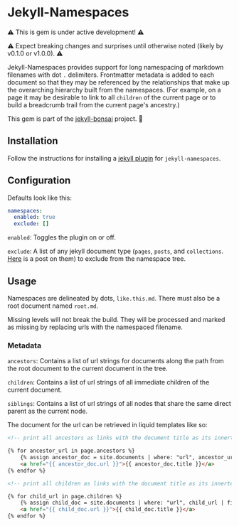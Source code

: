 # Jekyll-Namespaces

⚠️ This is gem is under active development! ⚠️

⚠️ Expect breaking changes and surprises until otherwise noted (likely by v0.1.0 or v1.0.0). ⚠️

Jekyll-Namespaces provides support for long namespacing of markdown filenames with dot `.` delimiters. Frontmatter metadata is added to each document so that they may be referenced by the relationships that make up the overarching hierarchy built from the namespaces. (For example, on a page it may be desirable to link to all `children` of the current page or to build a breadcrumb trail from the current page's ancestry.)

This gem is part of the [jekyll-bonsai](https://manunamz.github.io/jekyll-bonsai/) project. 🎋

## Installation

Follow the instructions for installing a [jekyll plugin](https://jekyllrb.com/docs/plugins/installation/) for `jekyll-namespaces`.

## Configuration

Defaults look like this:

```yaml
namespaces:
  enabled: true
  exclude: []
```

`enabled`: Toggles the plugin on or off.

`exclude`: A list of any jekyll document type (`pages`, `posts`, and `collections`. [Here](https://ben.balter.com/2015/02/20/jekyll-collections/) is a post on them) to exclude from the namespace tree.

## Usage

Namespaces are delineated by dots, `like.this.md`. There must also be a root document named `root.md`.

Missing levels will not break the build. They will be processed and marked as missing by replacing urls with the namespaced filename.

### Metadata

`ancestors`: Contains a list of url strings for documents along the path from the root document to the current document in the tree.

`children`: Contains a list of url strings of all immediate children of the current document.

`siblings`: Contains a list of url strings of all nodes that share the same direct parent as the current node.

The document for the url can be retrieved in liquid templates like so:

```html
<!-- print all ancestors as links with the document title as its innertext -->

{% for ancestor_url in page.ancestors %}
    {% assign ancestor_doc = site.documents | where: "url", ancestor_url | first %}
    <a href="{{ ancestor_doc.url }}">{{ ancestor_doc.title }}</a>
{% endfor %}
```
```html
<!-- print all children as links with the document title as its innertext -->

{% for child_url in page.children %}
    {% assign child_doc = site.documents | where: "url", child_url | first %}
    <a href="{{ child_doc.url }}">{{ child_doc.title }}</a>
{% endfor %}
```
